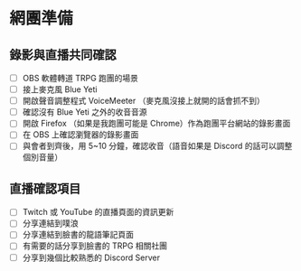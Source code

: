 # 網團準備

## 錄影與直播共同確認

- [ ] OBS 軟體轉道 TRPG 跑團的場景
- [ ] 接上麥克風 Blue Yeti
- [ ] 開啟聲音調整程式 VoiceMeeter （麥克風沒接上就開的話會抓不到）
- [ ] 確認沒有 Blue Yeti 之外的收音音源
- [ ] 開啟 Firefox （如果是我跑團可能是 Chrome）作為跑團平台網站的錄影畫面
- [ ] 在 OBS 上確認瀏覽器的錄影畫面
- [ ] 與會者到齊後，用 5~10 分鐘，確認收音（語音如果是 Discord 的話可以調整個別音量）

## 直播確認項目

- [ ] Twitch 或 YouTube 的直播頁面的資訊更新
- [ ] 分享連結到噗浪
- [ ] 分享連結到臉書的龍語筆記頁面
- [ ] 有需要的話分享到臉書的 TRPG 相關社團
- [ ] 分享到幾個比較熟悉的 Discord Server
